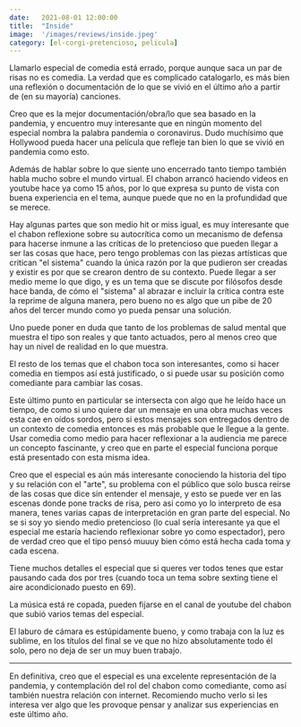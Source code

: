 ```yaml
---
date:   2021-08-01 12:00:00
title:  "Inside"
image:  '/images/reviews/inside.jpeg'
category: [el-corgi-pretencioso, pelicula]
---
```

Llamarlo especial de comedia está errado, porque aunque saca un par de risas no es comedia. La verdad que es complicado catalogarlo, es más bien una reflexión o documentación de lo que se vivió en el último año a partir de (en su mayoría) canciones.

Creo que es la mejor documentación/obra/lo que sea basado en la pandemia, y encuentro muy interesante que en ningún momento del especial nombra la palabra pandemia o coronavirus. Dudo muchísimo que Hollywood pueda hacer una película que refleje tan bien lo que se vivió en pandemia como esto.

Además de hablar sobre lo que siente uno encerrado tanto tiempo también habla mucho sobre el mundo virtual. El chabon arrancó haciendo videos en youtube hace ya como 15 años, por lo que expresa su punto de vista con buena experiencia en el tema, aunque puede que no en la profundidad que se merece.

Hay algunas partes que son medio hit or miss igual, es muy interesante que el chabon reflexione sobre su autocrítica como un mecanismo de defensa para hacerse inmune a las críticas de lo pretencioso que pueden llegar a ser las cosas que hace, pero tengo problemas con las piezas artísticas que critican "el sistema" cuando la única razón por la que pudieron ser creadas y existir es por que se crearon dentro de su contexto. Puede llegar a ser medio meme lo que digo, y es un tema que se discute por filósofos desde hace banda, de cómo el "sistema" al abrazar e incluir la crítica contra este la reprime de alguna manera, pero bueno no es algo que un pibe de 20 años del tercer mundo como yo pueda pensar una solución.

Uno puede poner en duda que tanto de los problemas de salud mental que muestra el tipo son reales y que tanto actuados, pero al menos creo que hay un nivel de realidad en lo que muestra.

El resto de los temas que el chabon toca son interesantes, como si hacer comedia en tiempos así está justificado, o si puede usar su posición como comediante para cambiar las cosas.
 
Este último punto en particular se intersecta con algo que he leído hace un tiempo, de como si uno quiere dar un mensaje en una obra muchas veces esta cae en oídos sordos, pero si estos mensajes son entregados dentro de un contexto de comedia entonces es más probable que le llegue a la gente. Usar comedia como medio para hacer reflexionar a la audiencia me parece un concepto fascinante, y creo que en parte el especial funciona porque está presentado con esta misma idea.

Creo que el especial es aún más interesante conociendo la historia del tipo y su relación con el "arte", su problema con el público que solo busca reírse de las cosas que dice sin entender el mensaje, y esto se puede ver en las escenas donde pone tracks de risa, pero asi como yo lo interpreto de esa manera, tenes varias capas de interpretación en gran parte del especial. No se si soy yo siendo medio pretencioso (lo cual sería interesante ya que el especial me estaría haciendo reflexionar sobre yo como espectador), pero de verdad creo que el tipo pensó muuuy bien cómo está hecha cada toma y cada escena.

Tiene muchos detalles el especial que si queres ver todos tenes que estar pausando cada dos por tres (cuando toca un tema sobre sexting tiene el aire acondicionado puesto en 69).

La música está re copada, pueden fijarse en el canal de youtube del chabon que subió varios temas del especial.

El laburo de cámara es estúpidamente bueno, y como trabaja con la luz es sublime, en los títulos del final se ve que no hizo absolutamente todo él solo, pero no deja de ser un muy buen trabajo.

<hr>
 
En definitiva, creo que el especial es una excelente representación de la pandemia, y contemplación del rol del chabon como comediante, como así también nuestra relación con internet. Recomiendo mucho verlo si les interesa ver algo que les provoque pensar y analizar sus experiencias en este último año.
